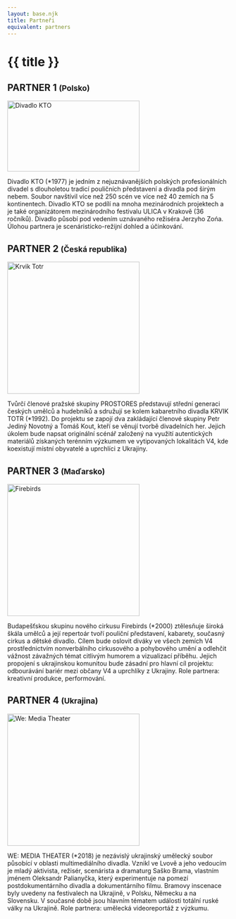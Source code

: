 ```yaml
---
layout: base.njk
title: Partneři
equivalent: partners
---
```


# {{ title }}

<article>

## PARTNER 1 <small>(Polsko)</small>

[<img src="/img/partners/kto-teater-pl.png" width="300" height="161" alt="Divadlo KTO">](https://teatrkto.pl/)

Divadlo KTO (*1977) je jedním z nejuznávanějších polských profesionálních divadel s dlouholetou tradicí pouličních představení a divadla pod širým nebem. Soubor navštívil více než 250 scén ve více než 40 zemích na 5 kontinentech. Divadlo KTO se podílí na mnoha mezinárodních projektech a je také organizátorem mezinárodního festivalu ULICA v Krakově (36 ročníků). Divadlo působí pod vedením uznávaného režiséra Jerzyho Zońa. Úlohou partnera je scenáristicko-režijní dohled a účinkování.
</article>

<article>

## PARTNER 2 <small>(Česká republika)</small>

[<img src="/img/partners/krvik-totr-cz.png" width="300" height="300" alt="Krvik Totr">](https://krviktotr.cz/)

Tvůrčí členové pražské skupiny PROSTORES představují střední generaci českých umělců a hudebníků a sdružují se kolem kabaretního divadla KRVIK TOTR (*1992). Do projektu se zapojí dva zakládající členové skupiny Petr Jediný Novotný a Tomáš Kout, kteří se věnují tvorbě divadelních her. Jejich úkolem bude napsat originální scénář založený na využití autentických materiálů získaných terénním výzkumem ve vytipovaných lokalitách V4, kde koexistují místní obyvatelé a uprchlíci z Ukrajiny. 
</article>

<article>

## PARTNER 3 <small>(Maďarsko)</small>

[<img src="/img/partners/firebirds-hu.png" width="300" height="300" alt="Firebirds">](https://firebirds.hu/)

Budapešťskou skupinu nového cirkusu Firebirds (*2000) ztělesňuje široká škála umělců a její repertoár tvoří pouliční představení, kabarety, současný cirkus a dětské divadlo. Cílem bude oslovit diváky ve všech zemích V4 prostřednictvím nonverbálního cirkusového a pohybového umění a odlehčit vážnost závažných témat citlivým humorem a vizualizací příběhu. Jejich propojení s ukrajinskou komunitou bude zásadní pro hlavní cíl projektu: odbourávání bariér mezi občany V4 a uprchlíky z Ukrajiny. Role partnera: kreativní produkce, performování.
</article>

<article>

## PARTNER 4 <small>(Ukrajina)</small>

[<img src="/img/partners/we-media-theater-ua.png" width="300" height="300" alt="We: Media Theater">](https://www.facebook.com/WEmediatheater)

WE: MEDIA THEATER (*2018) je nezávislý ukrajinský umělecký soubor působící v oblasti multimediálního divadla. Vznikl ve Lvově a jeho vedoucím je mladý aktivista, režisér, scenárista a dramaturg Saško Brama, vlastním jménem Oleksandr Palianyčka, který experimentuje na pomezí postdokumentárního divadla a dokumentárního filmu. Bramovy inscenace byly uvedeny na festivalech na Ukrajině, v Polsku, Německu a na Slovensku. V současné době jsou hlavním tématem události totální ruské války na Ukrajině. Role partnera: umělecká videoreportáž z výzkumu.
</article>
